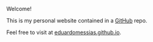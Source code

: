 Welcome!

This is my personal website contained in a [GitHub](https://github.com) repo.

Feel free to visit at [eduardomessias.github.io](https://eduardomessias.github.io).

